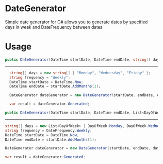 # DateGenerator
Simple date generator for C#
allows you to generate dates by specified days in week and DateFrequency between dates

# Usage
```c#
public DateGenerator(DateTime startDate, DateTime endDate, string[] days, string frequency)
 ```
 ---
```c#
  string[] days = new string[] { "Monday", "Wednesday", "Friday" };
  string frequency = "Weekly";
  DateTime startDate = DateTime.Now;
  DateTime endDate = startDate.AddMonths(1);

  DateGenerator dateGenerator = new DateGenerator(startDate, endDate, days, frequency);

  var result = dateGenerator.Generated;
```
```c#
public DateGenerator(DateTime startDate, DateTime endDate, List<DayOfWeek> days, DateFrequency frequency)
 ```
---
  ```c#
  string[] days = new List<DayOfWeek> { DayOfWeek.Monday, DayOfWeek.Wednesday, DayOfWeek.Friday };
  string frequency = DateFrequency.Weekly;
  DateTime startDate = DateTime.Now;
  DateTime endDate = startDate.AddMonths(1);

  DateGenerator dateGenerator = new DateGenerator(startDate, endDate, days, frequency);

  var result = dateGenerator.Generated;
```

